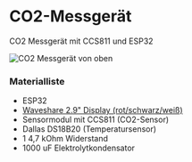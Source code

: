 # CO2-Messgerät
CO2 Messgerät mit CCS811 und ESP32

![CO2 Messgerät von oben](https://github.com/Buster01/co2-Messgeraet/blob/master/Bilder/CO2%20Messger%C3%A4t%20oben.jpg)

### Materialliste

* ESP32
* [Waveshare 2.9" Display (rot/schwarz/weiß)](https://www.waveshare.com/wiki/2.9inch_e-Paper_Module_(B))
* Sensormodul mit CCS811 (CO2-Sensor)
* Dallas DS18B20 (Temperatursensor)
* 1 4,7 kOhm Widerstand
* 1000 uF Elektrolytkondensator
